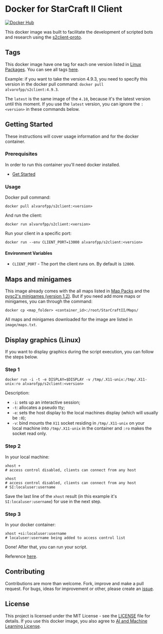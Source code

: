 # Docker for StarCraft II Client

[![Docker Hub](https://img.shields.io/badge/-Docker_Hub-0062cc?style=for-the-badge&logo=Docker&logoColor=white)][docker-hub]

This docker image was built to facilitate the development of scripted bots and research using the [s2client-proto][s2client-proto].

## Tags

This docker image have one tag for each one version listed in [Linux Packages][s2client-proto-linux].
You can see all tags [here][docker-hub-tags].

Example: if you want to take the version 4.9.3, you need to specify this version in the docker pull command:
`docker pull alvarofpp/s2client:4.9.3`.

The `latest` is the same image of the `4.10`, because it's the latest version until this moment.
If you use the `latest` version, you can ignore the `:<version>` in these commands below.

## Getting Started

These instructions will cover usage information and for the docker container.

### Prerequisites

In order to run this container you'll need docker installed.

- [Get Started][docker-get-started]

### Usage

Docker pull command:

```shell
docker pull alvarofpp/s2client:<version>
```

And run the client:

```shell
docker run alvarofpp/s2client:<version>
```

Run your client in a specific port:

```shell
docker run --env CLIENT_PORT=13000 alvarofpp/s2client:<version>
```

#### Environment Variables

- `CLIENT_PORT` - The port the client runs on. By default is `12000`.

## Maps and minigames

This image already comes with the all maps listed in [Map Packs][map-packs]
and the [pysc2's minigames (version 1.2)][minigames].
But if you need add more maps or minigames, you can through the command:

```shell
docker cp <map_folder> <container_id>:/root/StarCraftII/Maps/
```

All maps and minigames downloaded for the image are listed in `image/maps.txt`.

## Display graphics (Linux)

If you want to display graphics during the script execution, you can follow the steps below.

### Step 1

```shell
docker run -i -t -e DISPLAY=$DISPLAY -v /tmp/.X11-unix:/tmp/.X11-unix:ro alvarofpp/s2client:<version>
```

Description:

- `-i`: sets up an interactive session;
- `-t`: allocates a pseudo tty;
- `-e`: sets the host display to the local machines display (which will usually be `:0`);
- `-v`: bind mounts the `X11` socket residing in `/tmp/.X11-unix` on your  
local machine into `/tmp/.X11-unix` in the container and `:ro` makes the socket read only.

### Step 2

In your local machine:

```shell
xhost +
# access control disabled, clients can connect from any host

xhost
# access control disabled, clients can connect from any host
# SI:localuser:username
```

Save the last line of the `xhost` result (in this example it's `SI:localuser:username`)
for use in the next step.

### Step 3

In your docker container:

```shell
xhost +si:localuser:username
# localuser:username being added to access control list
```

Done! After that, you can run your script.

Reference [here][stackoverflow-x11].

## Contributing

Contributions are more than welcome. Fork, improve and make a pull request.
For bugs, ideas for improvement or other, please create an [issue][github-issues].

## License

This project is licensed under the MIT License - see the [LICENSE](LICENSE) file for details.
If you use this docker image, you also agree to [AI and Machine Learning License][blizzard-ai-ml-license].

[blizzard-ai-ml-license]: http://blzdistsc2-a.akamaihd.net/AI_AND_MACHINE_LEARNING_LICENSE.html
[docker-get-started]: https://docs.docker.com/get-started/
[docker-hub]: https://hub.docker.com/r/alvarofpp/s2client
[docker-hub-tags]: https://hub.docker.com/r/alvarofpp/s2client/tags
[s2client-proto]: https://github.com/Blizzard/s2client-proto
[s2client-proto-linux]: https://github.com/Blizzard/s2client-proto#linux-packages
[map-packs]: http://blzdistsc2-a.akamaihd.net/MapPacks/Ladder2017Season3_Updated.zip
[minigames]: https://github.com/deepmind/pysc2/releases/tag/v1.2
[stackoverflow-x11]: https://stackoverflow.com/questions/25281992/alternatives-to-ssh-x11-forwarding-for-docker-containers
[github-issues]: https://github.com/alvarofpp/docker-s2client/issues
